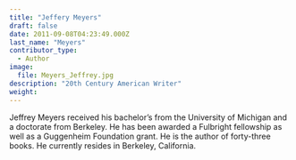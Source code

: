 ```yaml
---
title: "Jeffery Meyers"
draft: false
date: 2011-09-08T04:23:49.000Z
last_name: "Meyers"
contributor_type:
  - Author
image:
  file: Meyers_Jeffrey.jpg
description: "20th Century American Writer"
weight:
---
```


Jeffrey Meyers received his bachelor’s from the University of Michigan and a doctorate from Berkeley. He has been awarded a Fulbright fellowship as well as a Guggenheim Foundation grant. He is the author of forty-three books. He currently resides in Berkeley, California.

